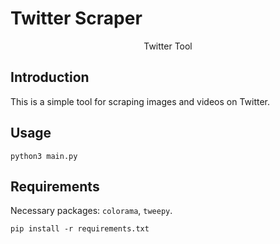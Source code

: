 # Twitter Scraper

<div align = "center"> 

Twitter Tool

</div>

## Introduction
This is a simple tool for scraping images and videos on Twitter.

## Usage

```
python3 main.py
```

## Requirements
Necessary packages: ```colorama```, ```tweepy```.

```
pip install -r requirements.txt
```


